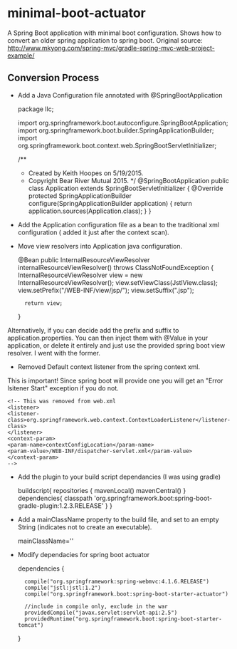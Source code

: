 # minimal-boot-actuator
A Spring Boot application with minimal boot configuration. 
Shows how to convert an older spring application to spring boot.
Original source: http://www.mkyong.com/spring-mvc/gradle-spring-mvc-web-project-example/

## Conversion Process

- Add a Java Configuration file annotated with @SpringBootApplication

    package llc;
	
    import org.springframework.boot.autoconfigure.SpringBootApplication;
    import org.springframework.boot.builder.SpringApplicationBuilder;
    import org.springframework.boot.context.web.SpringBootServletInitializer;

    /**
    * Created by Keith Hoopes on 5/19/2015.
    * Copyright Bear River Mutual 2015.
    */
    @SpringBootApplication
    public class Application extends SpringBootServletInitializer {
        @Override
        protected SpringApplicationBuilder configure(SpringApplicationBuilder application) {
            return application.sources(Application.class);
        }
    }

- Add the Application configuration file as a bean to the traditional xml configuration ( added it just after the context scan).

    <bean name="applicationConfiguration" class="llc.Application"/>

- Move view resolvers into Application java configuration.

    @Bean
    public InternalResourceViewResolver internalResourceViewResolver() throws ClassNotFoundException {
        InternalResourceViewResolver view = new InternalResourceViewResolver();
        view.setViewClass(JstlView.class);
        view.setPrefix("/WEB-INF/view/jsp/");
        view.setSuffix(".jsp");
        
        return view;
    }

Alternatively, if you can decide add the prefix and suffix to application.properties.
You can then inject them with @Value in your application, or delete it entirely and just use the provided spring boot view resolver.
I went with the former.

- Removed Default context listener from the spring context xml. 

This is important! 
Since spring boot will provide one you will get an "Error lsitener Start" exception if you do not. 

    <!-- This was removed from web.xml
    <listener>
    <listener-class>org.springframework.web.context.ContextLoaderListener</listener-class>
    </listener>
    <context-param>
    <param-name>contextConfigLocation</param-name>
    <param-value>/WEB-INF/dispatcher-servlet.xml</param-value>
    </context-param>
    -->

- Add the plugin to your build script dependancies (I was using gradle)

    buildscript{
        repositories {
            mavenLocal()
            mavenCentral()
        }
        dependencies{
            classpath 'org.springframework.boot:spring-boot-gradle-plugin:1.2.3.RELEASE'
        }
    }

- Add a mainClassName property to the build file, and set to an empty String (indicates not to create an executable).
	
    mainClassName=''
	
- Modify dependacies for spring boot actuator
	
    dependencies {
    
        compile("org.springframework:spring-webmvc:4.1.6.RELEASE")
        compile("jstl:jstl:1.2")
        compile("org.springframework.boot:spring-boot-starter-actuator")
    
        //include in compile only, exclude in the war
        providedCompile("javax.servlet:servlet-api:2.5")
        providedRuntime("org.springframework.boot:spring-boot-starter-tomcat")
    }
